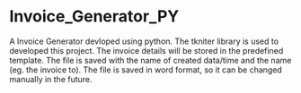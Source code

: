# Invoice_Generator_PY
A Invoice Generator devloped using python.
The tkniter library is used to developed this project.
The invoice details will be stored in the predefined template.
The file is saved with the name of created data/time and the name (eg. the invoice to).
The file is saved in word format, so it can be changed manually in the future.

